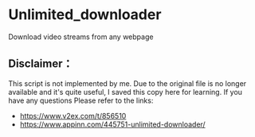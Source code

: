 # Unlimited_downloader
Download video streams from any webpage

## Disclaimer：
  This script is not implemented by me. Due to the original file is no longer available and it's quite useful, I saved this copy here for learning. If you have any questions Please refer to the links: 
  * https://www.v2ex.com/t/856510
  * https://www.appinn.com/445751-unlimited-downloader/
